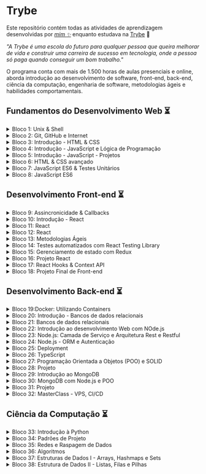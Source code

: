 # Trybe

Este repositório contém todas as atividades de aprendizagem desenvolvidas por _[mim :sparkles:](https://www.linkedin.com/in/gabibsgabibs/)_ enquanto estudava na [Trybe](https://www.betrybe.com/) :rocket:

_"A Trybe é uma escola do futuro para qualquer pessoa que queira melhorar de vida e construir uma carreira de sucesso em tecnologia, onde a pessoa só paga quando conseguir um bom trabalho."_

O programa conta com mais de 1.500 horas de aulas presenciais e online, aborda introdução ao desenvolvimento de software, front-end, back-end, ciência da computação, engenharia de software, metodologias ágeis e habilidades comportamentais.

## Fundamentos do Desenvolvimento Web :hourglass_flowing_sand:

<details>
  <summary> Bloco 1: Unix & Shell </summary>

  - [X] 1-3: _Fundamentos do Desenvolvimento Web_
  - [X] 1-3: _Introdução - Unix & Shell_
  - [X] 1-3: _Unix & Shell- Part 1_
  - [X] 1-4: _Unix & Shell- Part 2_
</details>

<details>
  <summary> Bloco 2: Git, GitHub e Internet </summary>

  - [X] 2-1: _Git & GitHub - O que é e para que serve?_
  - [X] 2-2: _Git & GitHub - Entendendo os comandos_
  - [X] 2-3: _Internet - Entendendo como ela funciona_
</details>

<details>
  <summary> Bloco 3: Introdução - HTML & CSS </summary>

  - [X] 3-1: _Introdução - HTML & CSS_
  - [X] 3-1: _HTML & CSS - Estruturas de página_
  - [X] 3-2: _HTML & CSS - Primeiros passos em CSS_
  - [X] 3-3: _HTML & CSS - Seletores e posicionamento_
  - [X] 3-4: _HTML Semântico_
</details>

<details>
  <summary> Bloco 4: Introdução - JavaScript e Lógica de Programação </summary>

  - [X] 4-1: _JavaScript - Primeiros passos_
  - [X] 4-2: _JavaScript - Array e loop For_
  - [X] 4-3: _JavaScript - Lógica de Programação e Algoritmos_
  - [X] 4-4: _JavaScript - Objetos e funções_
</details>

<details>
  <summary> Bloco 5: Introdução - JavaScript - Projetos </summary>

  - [X] 5-1: _JavaScript - DOM e seletores_
  - [X] 5-2: _JavaScript - Trabalhando com elementos_
  - [X] 5-3: _JavaScript - Eventos_
  - [X] 5-4: _JavaScript - Web Storage_
  - [X] 5-5: _[Projeto - Arte com Pixels]()_
  - [X] 5-6: _[Projeto - Lista de tarefas]()_
  - [X] 5-7: _[Projeto - Adivinhe a Cor]()_
  - [X] 5-8: _[Projeto - Carta Misteriosa]()_
</details>

<details>
  <summary> Bloco 6: HTML & CSS avançado </summary>

  - [X] 6-1: _HTML & CSS - Forms_
  - [X] 6-2: _Bibliotecas JavaScript e Frameworks CSS_
  - [X] 6-3: _CSS Flexbox - Part 1_
  - [X] 6-4: _CSS Flexbox - Part 2_
  - [X] 6-5: _CSS Responsivo - Mobile First_
  - [X] 6-6: _[Projeto - Trybewarts]()_
</details>

<details>
  <summary> Bloco 7: JavaScript ES6 & Testes Unitários </summary>

  - [X] 7-1: _JavaScript ES6 - let, const, arrow functions e template literals_
  - [X] 7-2: _JavaScript ES6 - Fluxo de exceção e Objects_
  - [X] 7-3: _Primeiros passos em Jest_
</details>

<details>
  <summary> Bloco 8: JavaScript ES6 </summary>

  - [X] 8-1: _JavaScript ES6 - Introdução a Higher Order Functions_
  - [X] 8-2: _JavaScript ES6 - Higher Order Functions - forEach, find, some, every, sort_
  - [X] 8-3: _JavaScript ES6 - Higher Order Functions - map e filter_
  - [X] 8-4: _JavaScript ES6 - Higher Order Functions - reduce_
  - [X] 8-5: _JavaScript ES6 - spread operator, rest parameter, destructuring e mais_
  - [X] 8-6: _[Projeto - Zoo functions]()_
</details>


## Desenvolvimento Front-end :hourglass_flowing_sand:

<details>
  <summary> Bloco 9: Assincronicidade & Callbacks </summary>

  - [X] 9-1: _JavaScript Assíncrono e Callbacks_
  - [X] 9-2: _JavaScript Assíncrono - Fetch API e async/await
  - [X] 9-3: _Jest - Testes Assíncronos_
  - [X] 9-3: _[Projeto - Carrinho de Compras]()_
</details>

<details>
  <summary> Bloco 10: Introdução - React </summary>

  - [X] 10-1: _'Hello, world!' no React!_
  - [X] 10-2: _Componentes React_
  - [X] 10-3: _[Projeto - Sistema Solar]()_
</details>

<details>
  <summary> Bloco 11: React </summary>

  - [X] 11-1: _Componentes com estado e eventos_
  - [X] 11-2: _Formulários no React_
  - [X] 11-3: _[Projeto - Tryunfo]()_
</details>

<details>
  <summary> Bloco 12: React </summary>

  - [X] 12-1: _Ciclo de vida de componentes em React_
  - [X] 12-2: _React Router_
  - [X] 12-3: _[Projeto - TrybeTunes]()_
</details>

<details>
  <summary> Bloco 13: Metodologias Ágeis </summary>

  - [X] 13-1: _Metodologias Ágeis_
  - [X] 13-2: _[Projeto - Frontend Online Store]()_
</details>

<details>
  <summary> Bloco 14: Testes automatizados com React Testing Library </summary>

  - [X] 14-1: _RTL - Primeiros passos_
  - [X] 14-2: _RTL - Mocks e Inputs_
  - [X] 14-3: _RTL - Testando React Router_
  - [X] 14-4: _[Projeto - Testes em React]()_
</details>

<details>
  <summary> Bloco 15: Gerenciamento de estado com Redux </summary>

  - [X] 15-1: _Introdução ao Redux_
  - [X] 15-2: _Usando o Redux no React_
  - [X] 15-3: _Usando o Redux no React - Prática_
  - [X] 15-4: _Usando o Redux no React - Actions Assíncronas_
  - [X] 15-5: _Testes em React-Redux_
  - [X] 15-6: _[Projeto - Trybe Wallet]()_
</details>

<details>
  <summary> Bloco 16: Projeto React </summary>

  - [ ] 16-1: _[Projeto - Jogo de Trivia]()_
</details>

<details>
  <summary> Bloco 17: React Hooks & Context API </summary>

  - [ ] 17-1: _Context API do React_
  - [ ] 17-2: _React Hooks - useState e useContext_
  - [ ] 17-3: _React Hooks - useEffect e Hooks customizados_
  - [ ] 17-4: _[Projeto - StarWars Datatable com Context API e Hooks]()_
</details>

<details>
  <summary> Bloco 18: Projeto Final de Front-end </summary>

  - [ ] 18-1: _[Projeto - App de Receitas]()_
</details>


## Desenvolvimento Back-end :hourglass_flowing_sand:

<details>
  <summary> Bloco 19:Docker: Utilizando Containers </summary>

- [ ] 19-1: _Utilizando COntainers - Docker_
- [ ] 19-2: _Manipulação e Criação de Imagens no Dockes_
- [ ] 19-3: _Orquestrando Containers com Docker Compose_
- [ ] 20-5: _[Projeto - Docker Todo-List]()_
</details>

<details>
  <summary> Bloco 20: Introdução - Bancos de dados relacionais </summary>

- [ ] 20-1: _Banco de dados SQL_
- [ ] 20-2: _Encontrando dados em um banco de dados_
- [ ] 20-3: _Filtrando dados de forma específica_
- [ ] 20-4: _Manipulando tabelas_
- [ ] 20-5: _[Projeto - All For One]()_
</details>

<details>
  <summary> Bloco 21: Bancos de dados relacionais </summary>

- [ ] 21-1: _Funções mais usadas no SQL_
- [ ] 21-2: _Descomplicando JOINs_
- [ ] 21-3: _Transformando ideias em um modelos de banco de dados_
- [ ] 21-4: _[Projeto - One For All]()_
</details>

<details>
  <summary> Bloco 22: Introdução ao desenvolvimento Web com NOde.js </summary>

- [ ] 22-1: _Node.js - Um motor JavaScript_
- [ ] 22-2: _Node.js - Fluxo Assíncrono_
- [ ] 22-3: _Mocha, Chai e Sinon - Testes de Back-end com Node.js_
- [ ] 22-4: _Express - Http com Node.js_
- [ ] 22-5: _Express - Middlewares_
- [ ] 22-6: _[Projeto - Talker Manager]()_
</details>

<details>
  <summary> Bloco 23: Node.js: Camada de Serviço e Arquitetura Rest e Restful </summary>

- [ ] 23-1: _Arquitetura de Software - Camada de Model_
- [ ] 23-2: _Arquitetura de Software - Camada de Controller e Service_
- [ ] 23-3: _Arquitetura de Software - Rest e Restful_
- [ ] 23-4: _ Arquitetura de Software - Testando as Camadas_
- [ ] 23-5: _[Projeto - Store Manager]()_
</details>

<details>
  <summary> Bloco 24: Node.js - ORM e Autenticação </summary>

- [ ] 24-1: _ORM - Interface da aplicação com o banco de dados_
- [ ] 24-2: _ORM - Associations_
- [ ] 24-3: _JWT - (JSON Web Token)_
- [ ] 24-4: _Testando APIs com Testes de Integração_
- [ ] 24-5: _[Projeto - API de Blogs]()_
</details>

<details>
  <summary> Bloco 25: Deployment </summary>

- [ ] 25-1: _Infraestrutura - Deploy com Heroku_
- [ ] 25-2: _Deploy Docker & Heroku_
- [ ] 25-3: _[Projeto - Stranger Things]()_
</details>

<details>
  <summary> Bloco 26: TypeScript </summary>

- [ ] 26-1: _Introdução - TypeScript_
- [ ] 26-2: _Tipagem Estática e Generics_
- [ ] 26-3: _Express com TypeScript_
- [ ] 26-4: _[Projeto - Trybe Smith]()_
</details>

<details>
  <summary> Bloco 27: Programação Orientada a Objetos (POO) e SOLID </summary>

- [ ] 27-1: _Introdução à Orientação a Objetos_
- [ ] 27-2: _Herança e Interfaces_
- [ ] 27-3: _Polimorfismo_
- [ ] 27-4: _SOLID - Introdução e Princípios S, O e D_
- [ ] 27-5: _SOLID - Princípios L e I_
- [ ] 27-6: _[Projeto - Trybers and Dragons]()_
</details>

<details>
  <summary> Bloco 28: Projeto </summary>

- [ ] 28-1: _[Projeto - TFC - Trybe Futebol Clube]()_
</details>

<details>
  <summary> Bloco 29: Introdução ao MongoDB </summary>

- [ ] 29-1: _Introdução - NoSQL e MongoDB_
- [ ] 29-2: _Filter Operators_
- [ ] 29-3: _Operadores de consulta_
- [ ] 29-4: _Updates Simples_
- [ ] 29-5: _Updates Complexos - Arrays_
- [ ] 29-6: _[Projeto - Commerce]()_
</details>

<details>
  <summary> Bloco 30: MongoDB com Node.js e POO </summary>

- [ ] 30-1: _MonhoDB e arquitetura MSC_
- [ ] 30-2: _MongoDB e POO_
- [ ] 30-3: _[Projeto - Car Shop]()_
</details>

<details>
  <summary> Bloco 31: Projeto </summary>

- [ ] 31-1: _[Projeto - App de Delivery]()_
</details>

<details>
  <summary> Bloco 32: MasterClass - VPS, CI/CD </summary>

- [ ] 32-1: _Dia 1_
- [ ] 32-2: _Dia 2_
</details>


## Ciência da Computação :hourglass_flowing_sand:

<details>
  <summary> Bloco 33: Introdução à Python </summary>

- [ ] 33-1: _Aprendendo Python_
- [ ] 33-2: _Entrada e Saída de Dados_
- [ ] 33-3: _Testes_
- [ ] 33-4: _[Projeto - Job Insights]()_
</details>

<details>
  <summary> Bloco 34: Padrões de Projeto </summary>

- [ ] 34-1: _P.O.O em Python_
- [ ] 34-2: _Padrões - Iterator, Adapter, Strategy_
- [ ] 34-3: _Padrões - Decorator, Observer, Factory_
- [ ] 34-5: _[Projeto - Relatórios de Estoque]()_
</details>

<details>
  <summary> Bloco 35: Redes e Raspagem de Dados </summary>

- [ ] 35-1: _Arquitetura de redes_
- [ ] 35-2: _Redes de computadores, ferramentas e segurança_
- [ ] 35-3: _Raspagem de Dados_
- [ ] 35-4: _[Projeto - Tech news]()_
</details>

<details>
  <summary> Bloco 36: Algoritmos </summary>

- [ ] 36-1: _Complexidade de Algoritmos_
- [ ] 36-2: _Recursividade e Estratégias para soluções de problemas_
- [ ] 36-3: _Algoritmos de ordenação e busca_
- [ ] 36-4: _[Projeto - Algoritmos]()_
</details>

<details>
  <summary> Bloco 37: Estruturas de Dados I - Arrays, Hashmaps e Sets </summary>

- [ ] 37-1: _Arquitetura de computadores_
- [ ] 37-2: _Arrays_
- [ ] 37-3: _Hashmap e Dict_
- [ ] 37-4: _Set_
- [ ] 37-5: _[Projeto - Restaurant Orders]()_
</details>

<details>
  <summary> Bloco 38: Estrutura de Dados II - Listas, Filas e Pilhas </summary>

- [ ] 38-1: _Nó e Listas Encadeadas_
- [ ] 38-2: _Pilhas e Filas_
- [ ] 38-3: _[Projeto - TING - Trybe Is Not Google]()_
</details>
